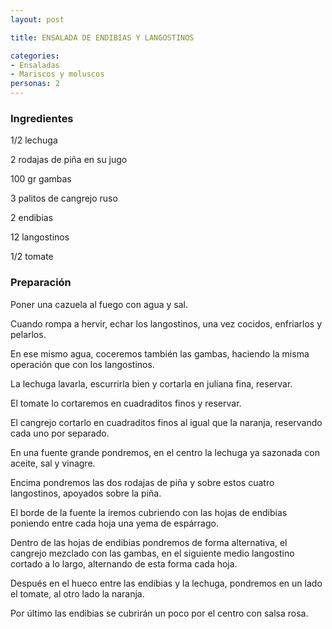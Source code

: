 ```yaml
---
layout: post

title: ENSALADA DE ENDIBIAS Y LANGOSTINOS

categories:
- Ensaladas
- Mariscos y moluscos
personas: 2 
---
```


<h3>Ingredientes</h3>
1/2 lechuga

2 rodajas de piña en su jugo

100 gr gambas

3 palitos de cangrejo ruso

2 endibias

12 langostinos

1/2 tomate

<h3>Preparación</h3>
Poner una cazuela al fuego con agua y sal.

Cuando rompa a hervir, echar los langostinos, una vez cocidos, enfriarlos y pelarlos.

En ese mismo agua, coceremos también las gambas, haciendo la misma operación que con los langostinos.

La lechuga lavarla, escurrirla bien y cortarla en juliana fina, reservar.

El tomate lo cortaremos en cuadraditos finos y reservar.

El cangrejo cortarlo en cuadraditos finos al igual que la naranja, reservando cada uno por separado.

En una fuente grande pondremos, en el centro la lechuga ya sazonada con aceite, sal y vinagre.

Encima pondremos las dos rodajas de piña y sobre estos cuatro langostinos, apoyados sobre la piña.

El borde de la fuente la iremos cubriendo con las hojas de endibias poniendo entre cada hoja una yema de espárrago.

Dentro de las hojas de endibias pondremos de forma alternativa, el cangrejo mezclado con las gambas, en el siguiente medio langostino cortado a lo largo, alternando de esta forma cada hoja.

Después en el hueco entre las endibias y la lechuga, pondremos en un lado el tomate, al otro lado la naranja.

Por último las endibias se cubrirán un poco por el centro con salsa rosa.